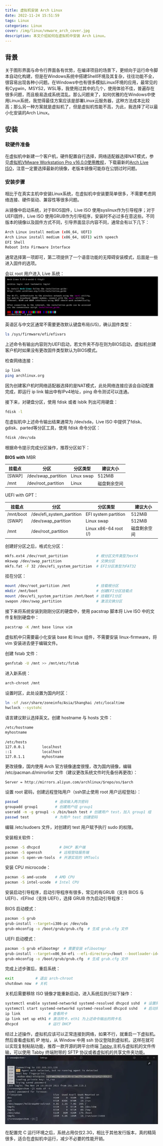 ```yaml
---
title: 虚拟机安装 Arch Linux
date: 2022-11-24 15:51:59
tags: Linux
categories: Linux
cover: /img/linux/vmware_arch_cover.jpg
description: 本文介绍如何在虚拟机中安装 Arch Linux。
---
```


## 背景

关于图形界面与命令行界面各有优势，在编译项目的场景下，更倾向于运行命令脚本自动化构建，但是在Windows系统中搭建Shell环境及其复杂，往往功能不全，很容易出现各种小问题。在Windows中也有很多模拟Linux环境的应用，最常见的有Cygwin，MSYS2，WSL等，我使用过其中的几个，使用体验不佳，普遍存在很多问题，而且极易造成系统混乱。那么问题来了，如何优雅的在Windows中使用Linux系统，我觉得最佳方案应该是部署Linux云服务器，这种方法成本比较高；那么另一种方案就是虚拟机了，但是虚拟机性能不高，为此，我选择了可以最小化安装的Arch Linux。

## 安装

### 软硬件准备

在虚拟机中新建一个客户机，硬件配置自行选择，网络适配器选择NAT模式，参见[虚拟机VMware Workstation Pro v16.0.0使用教程](https://zhuanlan.zhihu.com/p/447380486)，下载最新的[Arch Live ISO](https://archlinux.org/download/)，注意一定要选择最新的镜像，老版本镜像可能存在公钥过时问题。

### 安装步骤

相比于在真实主机中安装Linux系统，在虚拟机中安装要简单很多，不需要考虑网络连接、硬件驱动、兼容性等很多问题。

从镜像中启动系统，对于BIOS固件，Live ISO 使用syslinux作为引导程序；对于UEFI固件，Live ISO 使用GRUB作为引导程序，安装时不必过多在意这些。不同版本的镜像以及固件方式不同，引导界面显示内容不同，通常会有以下几下：

```bash
Arch Linux install medium (x86_64, UEFI)
Arch Linux install medium (x86_64, UEFI) with speech
EFI Shell
Reboot Into Firmware Interface
```

通常选择第一项即可，第二项提供了一个语音功能的无障碍安装模式，后面是一些进入固件的选项。

会以 root 用户进入 Live 系统：
![在这里插入图片描述](/img/linux/archlinux_1.png)

英语区与中文区通常不需要更改默认键盘布局(US)，确认固件类型：

```bash
ls /sys/firmware/efi/efivars
```

上述命令有输出内容则为UEFI启动，若文件夹不存在则为BIOS启动，虚拟机创建客户机时如果没有更改固件类型默认为BIOS模式。

检查网络连接：

```bash
ip link
ping archlinux.org
```

因为创建客户机时网络适配器选择的是NAT模式，此处网络连接应该会自动配置完成，即运行 ip link 输出中有IPv4地址，ping 命令测试可以连通。

接下来，对硬盘分区，使用 fdisk 或者 lsblk 列出可用硬盘：

```bash
fdisk -l
```

在虚拟机中上述命令输出结果通常为 /dev/sda，Live ISO 中提供了fdisk、gdisk、parted等分区工具，使用 fdisk 命令分区：

```bash
fdisk /dev/sda
```

根据命令提示完成分区操作，推荐分区如下：

**BIOS with** MBR

| 挂载点 | 分区                | 分区类型   | 建议大小     |
| ------ | ------------------- | ---------- | ------------ |
| [SWAP] | /dev/swap_partition | Linux swap | 512MiB       |
| /mnt   | /dev/root_partition | Linux      | 磁盘剩余空间 |

UEFI with GPT：

| 挂载点    | 分区                      | 分区类型              | 建议大小     |
| --------- | ------------------------- | --------------------- | ------------ |
| /mnt/boot | /dev/efi_system_partition | EFI system partition  | 512MiB       |
| [SWAP]    | /dev/swap_partition       | Linux swap            | 512MiB       |
| /mnt      | /dev/root_partition       | Linux x86-64 root (/) | 磁盘剩余空间 |

创建好分区之后，格式化分区：

```bash
mkfs.ext4 /dev/root_partition             # 根分区文件类型为ext4
mkswap /dev/swap_partition                # 交换分区
mkfs.fat -F 32 /dev/efi_system_partition  # EFI分区类型为FAT32
```

挂在分区：

```bash
mount /dev/root_partition /mnt            # 挂载根分区
mkdir /mnt/boot                           # 创建EFI分区挂载点
mount /dev/efi_system_partition /mnt/boot # 挂载EFI分区
swapon /dev/swap_partition                # 激活交换分区
```

接下来将系统安装到刚刚分区的硬盘中，使用 pacstrap 脚本将 Live ISO 中的文件复制到硬盘中：

```bash
pacstrap -K /mnt base linux vim
```

虚拟机中只需要最小化安装 base 和 linux 组件，不需要安装 linux-firmware，将 vim 安装进去便于编辑文件。

创建 fstab 文件：

```bash
genfstab -U /mnt >> /mnt/etc/fstab
```

进入新系统：

```bash
arch-chroot /mnt
```

设置时区，此处设置为国内时区：

```bash
ln -sf /usr/share/zoneinfo/Asia/Shanghai /etc/localtime
hwclock --systohc
```

语言建议默认选择英文。创建 hostname 与 hosts 文件：

```
/etc/hostname
myhostname

/etc/hosts
127.0.0.1        localhost
::1              localhost
127.0.1.1        myhostname
```

更改镜像，国内使用 Arch 官方镜像速度很慢，改为国内镜像，编辑 /etc/pacman.d/mirrorlist 文件（建议更改系统文件时先备份再更改）：

```
Server = http://mirrors.aliyun.com/archlinux/$repo/os/$arch
```

设置 root 密码，创建远程登陆用户（ssh禁止使用 root 用户远程登陆）：

```bash
passwd                 # 连续输入两次密码
groupadd group1        # 创建用户组 group1
useradd -m -g group1 -s /bin/bash test # 创建用户 test，加入 group1 组 
passwd test            # 为用户 test 创建密码
```

编辑 /etc/sudoers 文件，对创建的 test 用户赋予执行 sudo 的权限。

安装相关软件：

```bash
pacman -S dhcpcd         # DHCP 客户端
pacman -S openssh        # 远程登陆服务端
pacman -S open-vm-tools  # 开源实现的 VMTools
```

安装 CPU microcode：

```bash
pacman -S amd-ucode    # AMD CPU
pacman -S intel-ucode  # Intel CPU
```

安装启动引导程序，启动引导程序有很多，常见的有GRUB（支持 BIOS 与 UEFI）、rEFInd（支持 UEFI），选择 GRUB 作为启动引导程序：

BIOS 启动模式：

```bash
pacman -S grub 
grub-install --target=i386-pc /dev/sda 
grub-mkconfig -o /boot/grub/grub.cfg  # 生成 grub.cfg 文件
```

UEFI 启动模式：

```bash
pacman -S grub efibootmgr  # 需要安装 efibootmgr
grub-install --target=x86_64-efi --efi-directory=/boot --bootloader-id=GRUB 
grub-mkconfig -o /boot/grub/grub.cfg  # 生成 grub.cfg 文件
```

完成上述步骤后，重启系统：

```bash
exit          # 退出 arch-chroot
shutdown now  # 关机
```

关机后需要移除 ISO 镜像才能重新启动，进入系统后执行如下操作：

```bash
systemctl enable systemd-networkd systemd-resolved dhcpcd sshd  # 设置网络相关软件自启动
systemctl start systemd-networkd systemd-resolved dhcpcd sshd   # 启动网络相关软件
ip link             # 查看网卡
ip link set up eth1 # 激活网卡，eth1 为上述命令输出的网卡名
dhcpcd              # 运行 DHCP
```

经过上述操作，虚拟机应该可以正常连接到网络，如果不行，就重启一下虚拟机。然后查看虚拟机 IP 地址，从 Window 中用 ssh 协议登陆到虚拟机，这样在就可以实现复制粘贴功能，推荐一款开源的跨平台终端 [Tabby](https://tabby.sh/),主机与虚拟机的文件传输，可以使用 Tabby 终端附带的 SFTP 协议或者虚拟机的共享文件夹功能。
![在这里插入图片描述](/img/linux/archlinux_2.webp)

在配置完 C 运行环境之后，系统占用仅仅2.3G，相比于其他发行版本，真的精简很多，适合在虚拟机中运行，减少不必要的性能开销。

